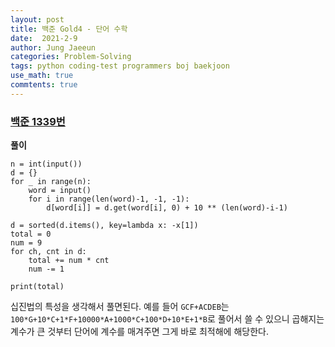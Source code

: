 ```yaml
---
layout: post
title: 백준 Gold4 - 단어 수학
date:  2021-2-9
author: Jung Jaeeun
categories: Problem-Solving
tags: python coding-test programmers boj baekjoon
use_math: true
commtents: true
---
```


### [백준 1339번](https://www.acmicpc.net/problem/1339)

**풀이**

```python3
n = int(input())
d = {}
for _ in range(n):
    word = input()
    for i in range(len(word)-1, -1, -1):
        d[word[i]] = d.get(word[i], 0) + 10 ** (len(word)-i-1)

d = sorted(d.items(), key=lambda x: -x[1])
total = 0
num = 9
for ch, cnt in d:
    total += num * cnt
    num -= 1

print(total)
```

십진법의 특성을 생각해서 풀면된다. 예를 들어 ```GCF+ACDEB```는 ```100*G+10*C+1*F+10000*A+1000*C+100*D+10*E+1*B```로 풀어서 쓸 수 있으니 곱해지는 계수가 큰 것부터 단어에 계수를 매겨주면 그게 바로 최적해에 해당한다.